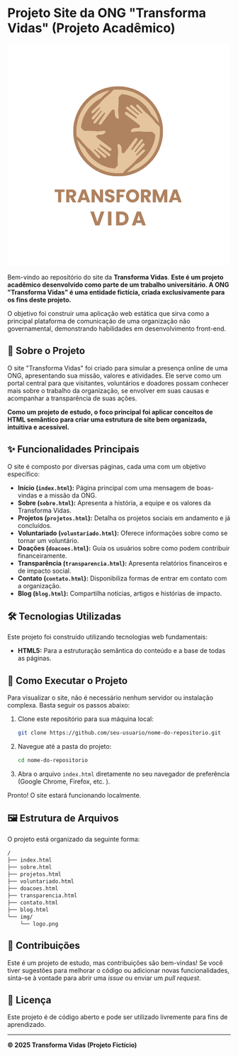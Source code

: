 # Projeto Site da ONG "Transforma Vidas" (Projeto Acadêmico)

![Logo da ONG Transforma Vidas](img/logo.png)

Bem-vindo ao repositório do site da **Transforma Vidas**. **Este é um projeto acadêmico desenvolvido como parte de um trabalho universitário. A ONG "Transforma Vidas" é uma entidade fictícia, criada exclusivamente para os fins deste projeto.**

O objetivo foi construir uma aplicação web estática que sirva como a principal plataforma de comunicação de uma organização não governamental, demonstrando habilidades em desenvolvimento front-end.

## 📜 Sobre o Projeto

O site "Transforma Vidas" foi criado para simular a presença online de uma ONG, apresentando sua missão, valores e atividades. Ele serve como um portal central para que visitantes, voluntários e doadores possam conhecer mais sobre o trabalho da organização, se envolver em suas causas e acompanhar a transparência de suas ações.

**Como um projeto de estudo, o foco principal foi aplicar conceitos de HTML semântico para criar uma estrutura de site bem organizada, intuitiva e acessível.**

## ✨ Funcionalidades Principais

O site é composto por diversas páginas, cada uma com um objetivo específico:

*   **Início (`index.html`):** Página principal com uma mensagem de boas-vindas e a missão da ONG.
*   **Sobre (`sobre.html`):** Apresenta a história, a equipe e os valores da Transforma Vidas.
*   **Projetos (`projetos.html`):** Detalha os projetos sociais em andamento e já concluídos.
*   **Voluntariado (`voluntariado.html`):** Oferece informações sobre como se tornar um voluntário.
*   **Doações (`doacoes.html`):** Guia os usuários sobre como podem contribuir financeiramente.
*   **Transparência (`transparencia.html`):** Apresenta relatórios financeiros e de impacto social.
*   **Contato (`contato.html`):** Disponibiliza formas de entrar em contato com a organização.
*   **Blog (`blog.html`):** Compartilha notícias, artigos e histórias de impacto.

## 🛠️ Tecnologias Utilizadas

Este projeto foi construído utilizando tecnologias web fundamentais:

*   **HTML5:** Para a estruturação semântica do conteúdo e a base de todas as páginas.

## 🚀 Como Executar o Projeto

Para visualizar o site, não é necessário nenhum servidor ou instalação complexa. Basta seguir os passos abaixo:

1.  Clone este repositório para sua máquina local:
    ```bash
    git clone https://github.com/seu-usuario/nome-do-repositorio.git
    ```
2.  Navegue até a pasta do projeto:
    ```bash
    cd nome-do-repositorio
    ```
3.  Abra o arquivo `index.html` diretamente no seu navegador de preferência (Google Chrome, Firefox, etc. ).

Pronto! O site estará funcionando localmente.

## 🖼️ Estrutura de Arquivos

O projeto está organizado da seguinte forma:

```
/
├── index.html
├── sobre.html
├── projetos.html
├── voluntariado.html
├── doacoes.html
├── transparencia.html
├── contato.html
├── blog.html
└── img/
    └── logo.png
```

## 🤝 Contribuições

Este é um projeto de estudo, mas contribuições são bem-vindas! Se você tiver sugestões para melhorar o código ou adicionar novas funcionalidades, sinta-se à vontade para abrir uma *issue* ou enviar um *pull request*.

## 📄 Licença

Este projeto é de código aberto e pode ser utilizado livremente para fins de aprendizado.

---
**© 2025 Transforma Vidas (Projeto Fictício)**
